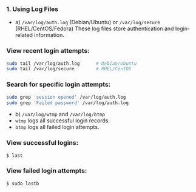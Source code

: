 ### 1. Using Log Files
* a) ```/var/log/auth.log``` (Debian/Ubuntu) or ```/var/log/secure``` (RHEL/CentOS/Fedora)
These log files store authentication and login-related information.

### View recent login attempts:

```bash
sudo tail /var/log/auth.log      # Debian/Ubuntu
sudo tail /var/log/secure        # RHEL/CentOS
```
### Search for specific login attempts:

```bash
sudo grep 'session opened' /var/log/auth.log
sudo grep 'Failed password' /var/log/auth.log
```
* b) ```/var/log/wtmp``` and ```/var/log/btmp```
* ```wtmp``` logs all successful login records.
* ```btmp``` logs all failed login attempts.

### View successful logins:
```bash
$ last
```

### View failed login attempts:

```bash
$ sudo lastb
```

